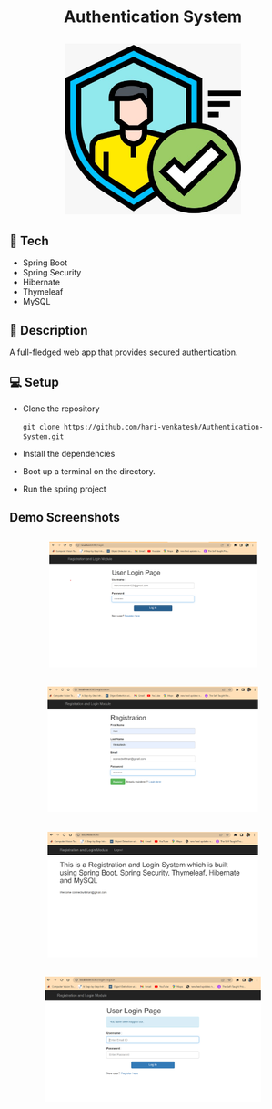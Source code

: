 <h1 align="center">Authentication System</h1>
<h2 align="center">
    <img src="registration-login-1/src/assets/images/logo.jpeg" height="300px" width="310;ppx">
</h2>

## 🧱 Tech
- Spring Boot
- Spring Security
- Hibernate
- Thymeleaf
- MySQL

## 🧾 Description
A full-fledged web app that provides secured authentication.

## 💻 Setup
- Clone the repository

    ` git clone https://github.com/hari-venkatesh/Authentication-System.git `
- Install the dependencies
- Boot up a terminal on the directory.
- Run the spring project

## Demo Screenshots
<h2 align="center">
    <img src="registration-login-1/src/assets/images/Snap1.png" height="220px">
</h2>
<h2 align="center">
    <img src="registration-login-1/src/assets/images/Snap2.png" height="220px">
</h2>
<h2 align="center">
    <img src="registration-login-1/src/assets/images/Snap3.png" height="220px">
</h2>
<h2 align="center">
    <img src="registration-login-1/src/assets/images/Snap4.png" height="220px">
</h2>
